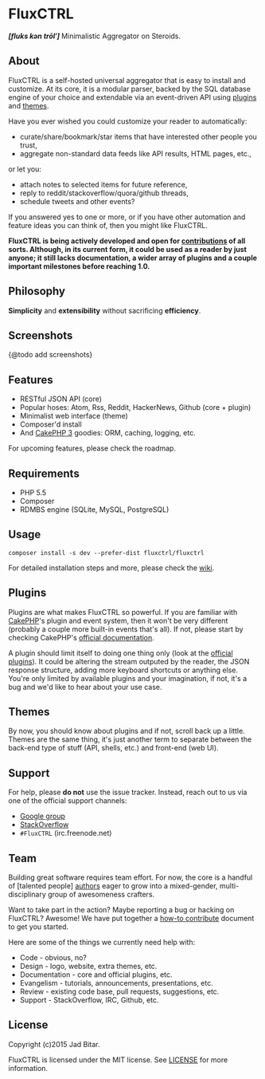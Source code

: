 # FluxCTRL

___[fluks kən trōl′]___ Minimalistic Aggregator on Steroids.

## About

FluxCTRL is a self-hosted universal aggregator that is easy to install and customize. At its core,
it is a modular parser, backed by the SQL database engine of your choice and extendable via an
event-driven API using [plugins](#plugins) and [themes](#themes).

Have you ever wished you could customize your reader to automatically:

* curate/share/bookmark/star items that have interested other people you trust,
* aggregate non-standard data feeds like API results, HTML pages, etc.,

or let you:

* attach notes to selected items for future reference,
* reply to reddit/stackoverflow/quora/github threads,
* schedule tweets and other events?

If you answered yes to one or more, or if you have other automation and feature ideas you can
think of, then you might like FluxCTRL.

__FluxCTRL is being actively developed and open for [contributions](#team) of all sorts.
Although, in its current form, it could be used as a reader by just anyone; it still lacks
documentation, a wider array of plugins and a couple important milestones before reaching 1.0.__

## Philosophy

__Simplicity__ and __extensibility__ without sacrificing __efficiency__.

## Screenshots

{@todo add screenshots}

## Features

- RESTful JSON API (core)
- Popular hoses: Atom, Rss, Reddit, HackerNews, Github (core + plugin)
- Minimalist web interface (theme)
- Composer'd install
- And [CakePHP 3][cakephp] goodies: ORM, caching, logging, etc.

For upcoming features, please check the roadmap.

## Requirements

- PHP 5.5
- Composer
- RDMBS engine (SQLite, MySQL, PostgreSQL)

## Usage

```
composer install -s dev --prefer-dist fluxctrl/fluxctrl
```

For detailed installation steps and more, please check the [wiki].

## Plugins

Plugins are what makes FluxCTRL so powerful. If you are familiar with [CakePHP][cakephp]'s plugin
and event system, then it won't be very different (probably a couple more built-in events that's
all). If not, please start by checking CakePHP's [official documentation][cakebook].

A plugin should limit itself to doing one thing only (look at the [official plugins][FluxCTRL]). It
could be altering the stream outputed by the reader, the JSON response structure, adding more keyboard
shortcuts or anything else. You're only limited by available plugins and your imagination, if not, it's
a bug and we'd like to hear about your use case.

## Themes

By now, you should know about plugins and if not, scroll back up a little. Themes are the same thing,
it's just another term to separate between the back-end type of stuff (API, shells, etc.) and front-end
(web UI).

## Support

For help, please __do not__ use the issue tracker. Instead, reach out to us via one of the official
support channels:

- [Google group](https://groups.google.com/forum/#!forum/fluxctrl)
- [StackOverflow](http://stackoverflow.com/questions/tagged/FluxCTRL)
- `#FluxCTRL` (irc.freenode.net)

## Team

Building great software requires team effort. For now, the core is a handful of [talented people]
[authors] eager to grow into a mixed-gender, multi-disciplinary group of awesomeness crafters.

Want to take part in the action? Maybe reporting a bug or hacking on FluxCTRL? Awesome! We have put
together a [how-to contribute][contributing] document to get you started.

Here are some of the things we currently need help with:

* Code - obvious, no?
* Design - logo, website, extra themes, etc.
* Documentation - core and official plugins, etc.
* Evangelism - tutorials, announcements, presentations, etc.
* Review - existing code base, pull requests, suggestions, etc.
* Support - StackOverflow, IRC, Github, etc.

## License

Copyright (c)2015 Jad Bitar.

FluxCTRL is licensed under the MIT license. See [LICENSE] for more information.

[cakephp]:http://cakephp.org
[cakebook]:http://book.cakephp.org/3.0
[feedly]:http://feedly.com
[FluxCTRL]:https://github.com/FluxCTRL
[authors]:https://github.com/FluxCTRL/FluxCTRL/blob/master/AUTHORS.md
[contributing]:https://github.com/FluxCTRL/FluxCTRL/blob/master/CONTRIBUTING.md
[LICENSE]:https://github.com/FluxCTRL/FluxCTRL/blob/master/LICENSE
[ROADMAP]:https://github.com/FluxCTRL/FluxCTRL/blob/master/ROADMAP
[wiki]:https://github.com/FluxCTRL/FluxCTRL/wiki
